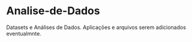 # Analise-de-Dados
Datasets e Análises de Dados.
Aplicações e arquivos serem adicionados eventualmnte.
